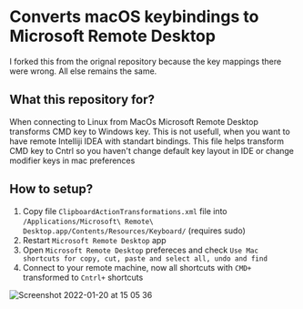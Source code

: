 # Converts macOS keybindings to Microsoft Remote Desktop

I forked this from the orignal repository because the key mappings there were wrong. All else remains the same.

## What this repository for?

When connecting to Linux from MacOs Microsoft Remote Desktop transforms CMD key to Windows key.
This is not usefull, when you want to have remote Intelliji IDEA with standart bindings.
This file helps transform CMD key to Cntrl so you haven't change default key layout in IDE or change modifier keys in mac preferences

## How to setup?

1. Copy file  `ClipboardActionTransformations.xml` file into `/Applications/Microsoft\ Remote\ Desktop.app/Contents/Resources/Keyboard/` (requires sudo)
2. Restart `Microsoft Remote Desktop` app
3. Open `Microsoft Remote Desktop` prefereces and check `Use Mac shortcuts for copy, cut, paste and select all, undo and find`
4. Connect to your remote machine, now all shortcuts with `CMD+` transformed to `Cntrl+` shortcuts


![Screenshot 2022-01-20 at 15 05 36](https://user-images.githubusercontent.com/1608994/150335678-91a0b0e5-27f7-41e1-8c97-2859defa59c1.png)
